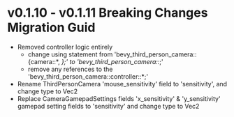 # v0.1.10 - v0.1.11 Breaking Changes Migration Guid

- Removed controller logic entirely
  - change using statement from 'bevy_third_person_camera::{camera::*, *};' to 'bevy_third_person_camera::*;'
  - remove any references to the 'bevy_third_person_camera::controller::*;'
- Rename ThirdPersonCamera 'mouse_sensitivity' field to 'sensitivity', and change type to Vec2
- Replace CameraGamepadSettings fields 'x_sensitivity' & 'y_sensitivity' gamepad setting fields to 'sensitivity' and change type to Vec2